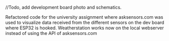 //Todo, add development board photo and schematics.

Refactored code for the university assignment where asksensors.com was used to visualize data received from the different
sensors on the dev board where ESP32 is hooked.
Weatherstation works now on the local webserver instead of using the API of asksensors.com
